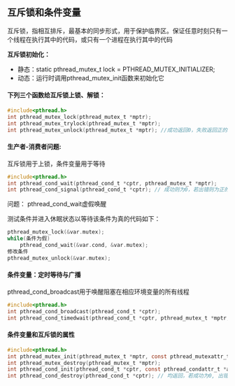 ## 互斥锁和条件变量

互斥锁，指相互排斥，最基本的同步形式，用于保护临界区。保证任意时刻只有一个线程在执行其中的代码，或只有一个进程在执行其中的代码

**互斥锁初始化：**

* 静态：static pthread_mutex_t lock = PTHREAD_MUTEX_INITIALIZER;
* 动态：运行时调用pthread_mutex_init函数来初始化它

#### 下列三个函数给互斥锁上锁、解锁：

``` C
#include<pthread.h>
int pthread_mutex_lock(pthread_mutex_t *mptr);
int pthread_mutex_trylock(pthread_mutex_t *mptr);
int pthread_mutex_unlock(pthread_mutex_t *mptr); //成功返回0，失败返回正的Exx值
```

#### 生产者-消费者问题:

互斥锁用于上锁，条件变量用于等待

```C
#include<pthread.h>
int pthread_cond_wait(pthread_cond_t *cptr, pthread_mutex_t *mptr);
int pthread_cond_signal(pthread_cond_t *cptr); // 成功则为0，若出错则为正的Exx值
```

问题： pthread_cond_wait虚假唤醒

测试条件并进入休眠状态以等待该条件为真的代码如下：

```C
pthread_mutex_lock(&var.mutex);
while(条件为假) 
	pthread_cond_wait(&var.cond, &var.mutex);
修改条件
pthread_mutex_unlock(&var.mutex);
```

#### 条件变量：定时等待与广播

pthread_cond_broadcast用于唤醒阻塞在相应环境变量的所有线程

```C
#include<pthread.h>
int pthread_cond_broadcast(pthread_cond_t *cptr);
int pthread_cond_timedwait(pthread_cond_t *cptr, pthread_mutex_t *mptr, const struct timepspec *abstime);
```

#### 条件变量和互斥锁的属性

```C
#include<pthread.h>
int pthread_mutex_init(pthread_mutex_t *mptr, const pthread_mutexattr_t *attr);
int pthread_mutex_destroy(pthread_mutex_t *mptr);
int pthread_cond_init(pthread_cond_t *cptr, const pthread_condattr_t *attr);
int pthread_cond_destroy(pthread_cond_t *cptr); // 均返回，若成功为0, 出错为正的EXX值
```

















































































































